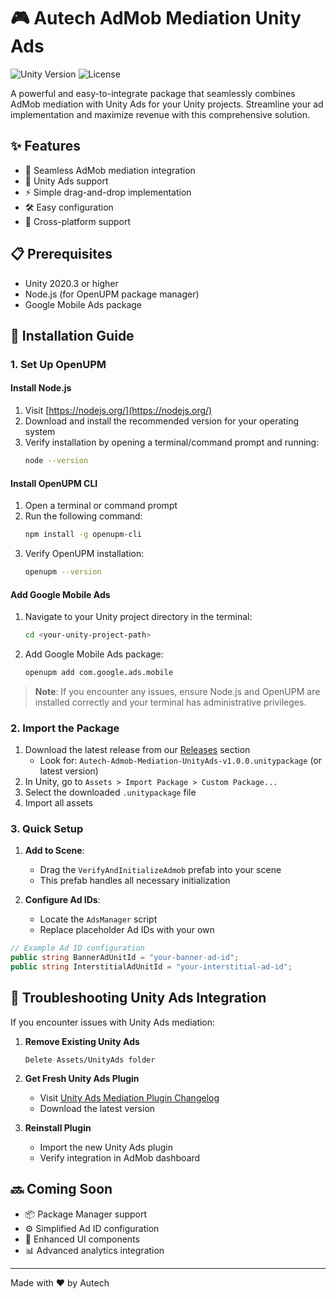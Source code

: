 # 🎮 Autech AdMob Mediation Unity Ads

![Unity Version](https://img.shields.io/badge/Unity-2020.3%2B-blue.svg)
![License](https://img.shields.io/badge/license-MIT-green.svg)

A powerful and easy-to-integrate package that seamlessly combines AdMob mediation with Unity Ads for your Unity projects. Streamline your ad implementation and maximize revenue with this comprehensive solution.

## ✨ Features

- 🔄 Seamless AdMob mediation integration
- 🎯 Unity Ads support
- ⚡ Simple drag-and-drop implementation
- 🛠️ Easy configuration
- 📱 Cross-platform support

## 📋 Prerequisites

- Unity 2020.3 or higher
- Node.js (for OpenUPM package manager)
- Google Mobile Ads package

## 🚀 Installation Guide

### 1. Set Up OpenUPM

#### Install Node.js
1. Visit [https://nodejs.org/](https://nodejs.org/)
2. Download and install the recommended version for your operating system
3. Verify installation by opening a terminal/command prompt and running:
   ```bash
   node --version
   ```

#### Install OpenUPM CLI
1. Open a terminal or command prompt
2. Run the following command:
   ```bash
   npm install -g openupm-cli
   ```
3. Verify OpenUPM installation:
   ```bash
   openupm --version
   ```

#### Add Google Mobile Ads
1. Navigate to your Unity project directory in the terminal:
   ```bash
   cd <your-unity-project-path>
   ```
2. Add Google Mobile Ads package:
   ```bash
   openupm add com.google.ads.mobile
   ```
   
> **Note**: If you encounter any issues, ensure Node.js and OpenUPM are installed correctly and your terminal has administrative privileges.

### 2. Import the Package

1. Download the latest release from our [Releases](releases) section
   - Look for: `Autech-Admob-Mediation-UnityAds-v1.0.0.unitypackage` (or latest version)
2. In Unity, go to `Assets > Import Package > Custom Package...`
3. Select the downloaded `.unitypackage` file
4. Import all assets

### 3. Quick Setup

1. **Add to Scene**: 
   - Drag the `VerifyAndInitializeAdmob` prefab into your scene
   - This prefab handles all necessary initialization

2. **Configure Ad IDs**:
   - Locate the `AdsManager` script
   - Replace placeholder Ad IDs with your own

```csharp
// Example Ad ID configuration
public string BannerAdUnitId = "your-banner-ad-id";
public string InterstitialAdUnitId = "your-interstitial-ad-id";
```

## 🔧 Troubleshooting Unity Ads Integration

If you encounter issues with Unity Ads mediation:

1. **Remove Existing Unity Ads**
   ```
   Delete Assets/UnityAds folder
   ```

2. **Get Fresh Unity Ads Plugin**
   - Visit [Unity Ads Mediation Plugin Changelog](https://developers.google.com/admob/unity/mediation/unity#unity-ads-unity-mediation-plugin-changelog)
   - Download the latest version

3. **Reinstall Plugin**
   - Import the new Unity Ads plugin
   - Verify integration in AdMob dashboard

## 🔜 Coming Soon

- 📦 Package Manager support
- ⚙️ Simplified Ad ID configuration
- 🎨 Enhanced UI components
- 📊 Advanced analytics integration

---

Made with ❤️ by Autech
